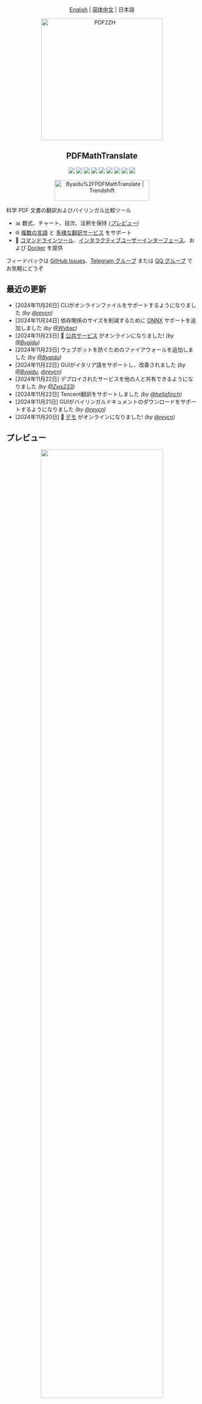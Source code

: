 <div align="center">

[English](../README.md) | [简体中文](README_zh-CN.md) | 日本語

<img src="./images/banner.png" width="320px"  alt="PDF2ZH"/>  

<h2 id="title">PDFMathTranslate</h2>

<p>
  <!-- PyPI -->
  <a href="https://pypi.org/project/pdf2zh/">
    <img src="https://img.shields.io/pypi/v/pdf2zh"/></a>
  <a href="https://pepy.tech/projects/pdf2zh">
    <img src="https://static.pepy.tech/badge/pdf2zh"></a>
  <a href="https://hub.docker.com/repository/docker/byaidu/pdf2zh">
    <img src="https://img.shields.io/docker/pulls/byaidu/pdf2zh"></a>
  <!-- License -->
  <a href="./LICENSE">
    <img src="https://img.shields.io/github/license/Byaidu/PDFMathTranslate"/></a>
  <a href="https://huggingface.co/spaces/reycn/PDFMathTranslate-Docker">
    <img src="https://img.shields.io/badge/%F0%9F%A4%97-Online%20Demo-FF9E0D"/></a>
  <a href="https://www.modelscope.cn/studios/AI-ModelScope/PDFMathTranslate">
    <img src="https://img.shields.io/badge/ModelScope-Demo-blue"></a>
  <a href="https://github.com/Byaidu/PDFMathTranslate/pulls">
    <img src="https://img.shields.io/badge/contributions-welcome-green"/></a>
  <a href="https://gitcode.com/Byaidu/PDFMathTranslate/overview">
    <img src="https://gitcode.com/Byaidu/PDFMathTranslate/star/badge.svg"></a>
  <a href="https://t.me/+Z9_SgnxmsmA5NzBl">
    <img src="https://img.shields.io/badge/Telegram-2CA5E0?style=flat-squeare&logo=telegram&logoColor=white"/></a>
</p>

<a href="https://trendshift.io/repositories/12424" target="_blank"><img src="https://trendshift.io/api/badge/repositories/12424" alt="Byaidu%2FPDFMathTranslate | Trendshift" style="width: 250px; height: 55px;" width="250" height="55"/></a>

</div>

科学 PDF 文書の翻訳およびバイリンガル比較ツール

- 📊 数式、チャート、目次、注釈を保持 *([プレビュー](#preview))*
- 🌐 [複数の言語](#language) と [多様な翻訳サービス](#services) をサポート
- 🤖 [コマンドラインツール](#usage)、[インタラクティブユーザーインターフェース](#gui)、および [Docker](#docker) を提供

フィードバックは [GitHub Issues](https://github.com/Byaidu/PDFMathTranslate/issues)、[Telegram グループ](https://t.me/+Z9_SgnxmsmA5NzBl) または [QQ グループ](https://qm.qq.com/q/DixZCxQej0) でお気軽にどうぞ

<h2 id="updates">最近の更新</h2>

- [2024年11月26日] CLIがオンラインファイルをサポートするようになりました *(by [@reycn](https://github.com/reycn))*  
- [2024年11月24日] 依存関係のサイズを削減するために [ONNX](https://github.com/onnx/onnx) サポートを追加しました *(by [@Wybxc](https://github.com/Wybxc))*  
- [2024年11月23日] 🌟 [公共サービス](#demo) がオンラインになりました! *(by [@Byaidu](https://github.com/Byaidu))*  
- [2024年11月23日] ウェブボットを防ぐためのファイアウォールを追加しました *(by [@Byaidu](https://github.com/Byaidu))*  
- [2024年11月22日] GUIがイタリア語をサポートし、改善されました *(by [@Byaidu](https://github.com/Byaidu), [@reycn](https://github.com/reycn))*  
- [2024年11月22日] デプロイされたサービスを他の人と共有できるようになりました *(by [@Zxis233](https://github.com/Zxis233))*  
- [2024年11月22日] Tencent翻訳をサポートしました *(by [@hellofinch](https://github.com/hellofinch))*  
- [2024年11月21日] GUIがバイリンガルドキュメントのダウンロードをサポートするようになりました *(by [@reycn](https://github.com/reycn))*  
- [2024年11月20日] 🌟 [デモ](#demo) がオンラインになりました! *(by [@reycn](https://github.com/reycn))*  

<h2 id="preview">プレビュー</h2>

<div align="center">
<img src="./images/preview.gif" width="80%"/>
</div>

<h2 id="demo">公共サービス 🌟</h2>

### 無料サービス (<https://pdf2zh.com/>)

インストールなしで [公共サービス](https://pdf2zh.com/) をオンラインで試すことができます。  

### デモ

インストールなしで [HuggingFace上のデモ](https://huggingface.co/spaces/reycn/PDFMathTranslate-Docker), [ModelScope上のデモ](https://www.modelscope.cn/studios/AI-ModelScope/PDFMathTranslate) を試すことができます。
デモの計算リソースは限られているため、乱用しないようにしてください。

<h2 id="install">インストールと使用方法</h2>

このプロジェクトを使用するための4つの方法を提供しています：[コマンドライン](#cmd)、[ポータブル](#portable)、[GUI](#gui)、および [Docker](#docker)。

pdf2zhの実行には追加モデル（`wybxc/DocLayout-YOLO-DocStructBench-onnx`）が必要です。このモデルはModelScopeでも見つけることができます。起動時にこのモデルのダウンロードに問題がある場合は、以下の環境変数を使用してください：

```shell
set HF_ENDPOINT=https://hf-mirror.com
```

For PowerShell user:
```shell
$env:HF_ENDPOINT = https://hf-mirror.com
```

<h3 id="cmd">方法1. コマンドライン</h3>

  1. Pythonがインストールされていること (バージョン3.8 <= バージョン <= 3.12)
  2. パッケージをインストールします：

      ```bash
      pip install pdf2zh
      ```

  3. 翻訳を実行し、[現在の作業ディレクトリ](https://chatgpt.com/share/6745ed36-9acc-800e-8a90-59204bd13444) にファイルを生成します：

      ```bash
      pdf2zh document.pdf
      ```

<h3 id="portable">方法2. ポータブル</h3>

Python環境を事前にインストールする必要はありません

[setup.bat](https://raw.githubusercontent.com/Byaidu/PDFMathTranslate/refs/heads/main/script/setup.bat) をダウンロードしてダブルクリックして実行します

<h3 id="gui">方法3. GUI</h3>

1. Pythonがインストールされていること (バージョン3.8 <= バージョン <= 3.12)
2. パッケージをインストールします：

      ```bash
      pip install pdf2zh
      ```

3. ブラウザで使用を開始します：

      ```bash
      pdf2zh -i
      ```

4. ブラウザが自動的に起動しない場合は、次のURLを開きます：

    ```bash
    http://localhost:7860/
    ```

    <img src="./images/gui.gif" width="500"/>

詳細については、[GUIのドキュメント](./README_GUI.md) を参照してください。

<h3 id="docker">方法4. Docker</h3>

1. プルして実行します：

    ```bash
    docker pull byaidu/pdf2zh
    docker run -d -p 7860:7860 byaidu/pdf2zh
    ```

2. ブラウザで開きます：

    ```
    http://localhost:7860/
    ```

クラウドサービスでのDockerデプロイメント用：

<div>
<a href="https://www.heroku.com/deploy?template=https://github.com/Byaidu/PDFMathTranslate">
  <img src="https://www.herokucdn.com/deploy/button.svg" alt="Deploy" height="26"></a>
<a href="https://render.com/deploy">
  <img src="https://render.com/images/deploy-to-render-button.svg" alt="Deploy to Koyeb" height="26"></a>
<a href="https://zeabur.com/templates/5FQIGX?referralCode=reycn">
  <img src="https://zeabur.com/button.svg" alt="Deploy on Zeabur" height="26"></a>
<a href="https://app.koyeb.com/deploy?type=git&builder=buildpack&repository=github.com/Byaidu/PDFMathTranslate&branch=main&name=pdf-math-translate">
  <img src="https://www.koyeb.com/static/images/deploy/button.svg" alt="Deploy to Koyeb" height="26"></a>
</div>

<h2 id="usage">高度なオプション</h2>

コマンドラインで翻訳コマンドを実行し、現在の作業ディレクトリに翻訳されたドキュメント `example-mono.pdf` とバイリンガルドキュメント `example-dual.pdf` を生成します。デフォルトではGoogle翻訳サービスを使用します。More support translation services can find [HERE](https://github.com/Byaidu/PDFMathTranslate/blob/main/docs/ADVANCED.md#services).


<img src="./images/cmd.explained.png" width="580px"  alt="cmd"/>  

以下の表に、参考のためにすべての高度なオプションをリストしました：

| オプション    | 機能 | 例 |
| -------- | ------- |------- |
| files | ローカルファイル |  `pdf2zh ~/local.pdf` |
| links | オンラインファイル |  `pdf2zh http://arxiv.org/paper.pdf` |
| `-i`  | [GUIに入る](#gui) |  `pdf2zh -i` |
| `-p`  | [部分的なドキュメント翻訳](#partial) |  `pdf2zh example.pdf -p 1` |
| `-li` | [ソース言語](#languages) |  `pdf2zh example.pdf -li en` |
| `-lo` | [ターゲット言語](#languages) |  `pdf2zh example.pdf -lo zh` |
| `-s`  | [翻訳サービス](#services) |  `pdf2zh example.pdf -s deepl` |
| `-t`  | [マルチスレッド](#threads) | `pdf2zh example.pdf -t 1` |
| `-o`  | 出力ディレクトリ | `pdf2zh example.pdf -o output` |
| `-f`, `-c` | [例外](#exceptions) | `pdf2zh example.pdf -f "(MS.*)"` |
| `--share` | [gradio公開リンクを取得] | `pdf2zh -i --share` |
| `--authorized` | [[ウェブ認証とカスタム認証ページの追加](https://github.com/Byaidu/PDFMathTranslate/blob/main/docs/ADVANCED.)] | `pdf2zh -i --authorized users.txt [auth.html]` |
| `--prompt` | [カスタムビッグモデルのプロンプトを使用する] | `pdf2zh --prompt [prompt.txt]` |
| `--onnx` | [カスタムDocLayout-YOLO ONNXモデルの使用] | `pdf2zh --onnx [onnx/model/path]` |
| `--serverport` | [カスタムWebUIポートを使用する] | `pdf2zh --serverport 7860` |
| `--dir` | [batch translate] | `pdf2zh --dir /path/to/translate/` |
| `--config` | [configuration file](https://github.com/Byaidu/PDFMathTranslate/blob/main/docs/ADVANCED.md#cofig) | `pdf2zh --config /path/to/config/config.json` |

<h3 id="partial">全文または部分的なドキュメント翻訳</h3>

- **全文翻訳**

```bash
pdf2zh example.pdf
```

- **部分翻訳**

```bash
pdf2zh example.pdf -p 1-3,5
```

<h3 id="language">ソース言語とターゲット言語を指定</h3>

[Google Languages Codes](https://developers.google.com/admin-sdk/directory/v1/languages)、[DeepL Languages Codes](https://developers.deepl.com/docs/resources/supported-languages) を参照してください

```bash
pdf2zh example.pdf -li en -lo ja
```

<h3 id="services">異なるサービスで翻訳</h3>

以下の表は、各翻訳サービスに必要な [環境変数](https://chatgpt.com/share/6734a83d-9d48-800e-8a46-f57ca6e8bcb4) を示しています。各サービスを使用する前に、これらの変数を設定してください。

|**Translator**|**Service**|**Environment Variables**|**Default Values**|**Notes**|
|-|-|-|-|-|
|**Google (Default)**|`google`|None|N/A|None|
|**Bing**|`bing`|None|N/A|None|
|**DeepL**|`deepl`|`DEEPL_AUTH_KEY`|`[Your Key]`|See [DeepL](https://support.deepl.com/hc/en-us/articles/360020695820-API-Key-for-DeepL-s-API)|
|**DeepLX**|`deeplx`|`DEEPLX_ENDPOINT`|`https://api.deepl.com/translate`|See [DeepLX](https://github.com/OwO-Network/DeepLX)|
|**Ollama**|`ollama`|`OLLAMA_HOST`, `OLLAMA_MODEL`|`http://127.0.0.1:11434`, `gemma2`|See [Ollama](https://github.com/ollama/ollama)|
|**OpenAI**|`openai`|`OPENAI_BASE_URL`, `OPENAI_API_KEY`, `OPENAI_MODEL`|`https://api.openai.com/v1`, `[Your Key]`, `gpt-4o-mini`|See [OpenAI](https://platform.openai.com/docs/overview)|
|**AzureOpenAI**|`azure-openai`|`AZURE_OPENAI_BASE_URL`, `AZURE_OPENAI_API_KEY`, `AZURE_OPENAI_MODEL`|`[Your Endpoint]`, `[Your Key]`, `gpt-4o-mini`|See [Azure OpenAI](https://learn.microsoft.com/zh-cn/azure/ai-services/openai/chatgpt-quickstart?tabs=command-line%2Cjavascript-keyless%2Ctypescript-keyless%2Cpython&pivots=programming-language-python)|
|**Zhipu**|`zhipu`|`ZHIPU_API_KEY`, `ZHIPU_MODEL`|`[Your Key]`, `glm-4-flash`|See [Zhipu](https://open.bigmodel.cn/dev/api/thirdparty-frame/openai-sdk)|
| **ModelScope**       | `ModelScope`   |`MODELSCOPE_API_KEY`, `MODELSCOPE_MODEL`|`[Your Key]`, `Qwen/Qwen2.5-Coder-32B-Instruct`| See [ModelScope](https://www.modelscope.cn/docs/model-service/API-Inference/intro)|
|**Silicon**|`silicon`|`SILICON_API_KEY`, `SILICON_MODEL`|`[Your Key]`, `Qwen/Qwen2.5-7B-Instruct`|See [SiliconCloud](https://docs.siliconflow.cn/quickstart)|
|**Gemini**|`gemini`|`GEMINI_API_KEY`, `GEMINI_MODEL`|`[Your Key]`, `gemini-1.5-flash`|See [Gemini](https://ai.google.dev/gemini-api/docs/openai)|
|**Azure**|`azure`|`AZURE_ENDPOINT`, `AZURE_API_KEY`|`https://api.translator.azure.cn`, `[Your Key]`|See [Azure](https://docs.azure.cn/en-us/ai-services/translator/text-translation-overview)|
|**Tencent**|`tencent`|`TENCENTCLOUD_SECRET_ID`, `TENCENTCLOUD_SECRET_KEY`|`[Your ID]`, `[Your Key]`|See [Tencent](https://www.tencentcloud.com/products/tmt?from_qcintl=122110104)|
|**Dify**|`dify`|`DIFY_API_URL`, `DIFY_API_KEY`|`[Your DIFY URL]`, `[Your Key]`|See [Dify](https://github.com/langgenius/dify),Three variables, lang_out, lang_in, and text, need to be defined in Dify's workflow input.|
|**AnythingLLM**|`anythingllm`|`AnythingLLM_URL`, `AnythingLLM_APIKEY`|`[Your AnythingLLM URL]`, `[Your Key]`|See [anything-llm](https://github.com/Mintplex-Labs/anything-llm)|
|**Argos Translate**|`argos`| | |See [argos-translate](https://github.com/argosopentech/argos-translate)|
|**Grok**|`grok`| `GORK_API_KEY`, `GORK_MODEL` | `[Your GORK_API_KEY]`, `grok-2-1212` |See [Grok](https://docs.x.ai/docs/overview)|
|**DeepSeek**|`deepseek`| `DEEPSEEK_API_KEY`, `DEEPSEEK_MODEL` | `[Your DEEPSEEK_API_KEY]`, `deepseek-chat` |See [DeepSeek](https://www.deepseek.com/)|
|**OpenAI-Liked**|`openai-liked`| `OPENAILIKE_BASE_URL`, `OPENAILIKE_API_KEY`, `OPENAILIKE_MODEL` | `url`, `[Your Key]`, `model name` | None |

(need Japenese translation)
For large language models that are compatible with the OpenAI API but not listed in the table above, you can set environment variables using the same method outlined for OpenAI in the table.

`-s service` または `-s service:model` を使用してサービスを指定します：

```bash
pdf2zh example.pdf -s openai:gpt-4o-mini
```

または環境変数でモデルを指定します：

```bash
set OPENAI_MODEL=gpt-4o-mini
pdf2zh example.pdf -s openai
```

For PowerShell user:
```shell
$env:OPENAI_MODEL = gpt-4o-mini
pdf2zh example.pdf -s openai
```

<h3 id="exceptions">例外を指定して翻訳</h3>

正規表現を使用して保持する必要がある数式フォントと文字を指定します：

```bash
pdf2zh example.pdf -f "(CM[^RT].*|MS.*|.*Ital)" -c "(\(|\||\)|\+|=|\d|[\u0080-\ufaff])"
```

デフォルトで `Latex`、`Mono`、`Code`、`Italic`、`Symbol` および `Math` フォントを保持します：

```bash
pdf2zh example.pdf -f "(CM[^R]|MS.M|XY|MT|BL|RM|EU|LA|RS|LINE|LCIRCLE|TeX-|rsfs|txsy|wasy|stmary|.*Mono|.*Code|.*Ital|.*Sym|.*Math)"
```

<h3 id="threads">スレッド数を指定</h3>

`-t` を使用して翻訳に使用するスレッド数を指定します：

```bash
pdf2zh example.pdf -t 1
```

<h3 id="prompt">カスタム プロンプト</h3>

`--prompt`を使用して、LLMで使用するプロンプトを指定します：

```bash
pdf2zh example.pdf -pr prompt.txt
```


`prompt.txt`の例：

```txt
[
    {
        "role": "system",
        "content": "You are a professional,authentic machine translation engine.",
    },
    {
        "role": "user",
        "content": "Translate the following markdown source text to ${lang_out}. Keep the formula notation {{v*}} unchanged. Output translation directly without any additional text.\nSource Text: ${text}\nTranslated Text:",
    },
]
```


カスタムプロンプトファイルでは、以下の3つの変数が使用できます。

|**変数**|**内容**|
|-|-|
|`lang_in`|ソース言語|
|`lang_out`|ターゲット言語|
|`text`|翻訳するテキスト|

<h2 id="todo">API</h2>

### Python

```python
from pdf2zh import translate, translate_stream

params = {"lang_in": "en", "lang_out": "zh", "service": "google", "thread": 4}
file_mono, file_dual = translate(files=["example.pdf"], **params)[0]
with open("example.pdf", "rb") as f:
    stream_mono, stream_dual = translate_stream(stream=f.read(), **params)
```

### HTTP

```bash
pip install pdf2zh[backend]
pdf2zh --flask
pdf2zh --celery worker
```

```bash
curl http://localhost:11008/v1/translate -F "file=@example.pdf" -F "data={\"lang_in\":\"en\",\"lang_out\":\"zh\",\"service\":\"google\",\"thread\":4}"
{"id":"d9894125-2f4e-45ea-9d93-1a9068d2045a"}

curl http://localhost:11008/v1/translate/d9894125-2f4e-45ea-9d93-1a9068d2045a
{"info":{"n":13,"total":506},"state":"PROGRESS"}

curl http://localhost:11008/v1/translate/d9894125-2f4e-45ea-9d93-1a9068d2045a
{"state":"SUCCESS"}

curl http://localhost:11008/v1/translate/d9894125-2f4e-45ea-9d93-1a9068d2045a/mono --output example-mono.pdf

curl http://localhost:11008/v1/translate/d9894125-2f4e-45ea-9d93-1a9068d2045a/dual --output example-dual.pdf

curl http://localhost:11008/v1/translate/d9894125-2f4e-45ea-9d93-1a9068d2045a -X DELETE
```

<h2 id="acknowledgement">謝辞</h2>

- ドキュメントのマージ：[PyMuPDF](https://github.com/pymupdf/PyMuPDF)

- ドキュメントの解析：[Pdfminer.six](https://github.com/pdfminer/pdfminer.six)

- ドキュメントの抽出：[MinerU](https://github.com/opendatalab/MinerU)

- ドキュメントプレビュー：[Gradio PDF](https://github.com/freddyaboulton/gradio-pdf)

- マルチスレッド翻訳：[MathTranslate](https://github.com/SUSYUSTC/MathTranslate)

- レイアウト解析：[DocLayout-YOLO](https://github.com/opendatalab/DocLayout-YOLO)

- ドキュメント標準：[PDF Explained](https://zxyle.github.io/PDF-Explained/)、[PDF Cheat Sheets](https://pdfa.org/resource/pdf-cheat-sheets/)

- 多言語フォント：[Go Noto Universal](https://github.com/satbyy/go-noto-universal)

<h2 id="contrib">貢献者</h2>

<a href="https://github.com/Byaidu/PDFMathTranslate/graphs/contributors">
  <img src="https://opencollective.com/PDFMathTranslate/contributors.svg?width=890&button=false" />
</a>

![Alt](https://repobeats.axiom.co/api/embed/dfa7583da5332a11468d686fbd29b92320a6a869.svg "Repobeats analytics image")

<h2 id="star_hist">スター履歴</h2>

<a href="https://star-history.com/#Byaidu/PDFMathTranslate&Date">
 <picture>
   <source media="(prefers-color-scheme: dark)" srcset="https://api.star-history.com/svg?repos=Byaidu/PDFMathTranslate&type=Date&theme=dark" />
   <source media="(prefers-color-scheme: light)" srcset="https://api.star-history.com/svg?repos=Byaidu/PDFMathTranslate&type=Date" />
   <img alt="Star History Chart" src="https://api.star-history.com/svg?repos=Byaidu/PDFMathTranslate&type=Date"/>
 </picture>
</a>
